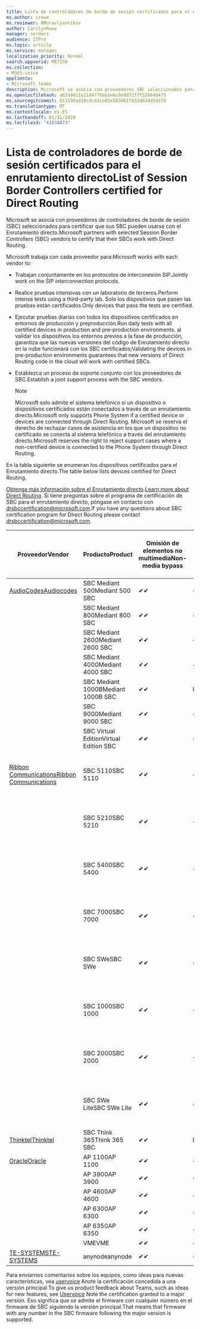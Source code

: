 ```yaml
---
title: Lista de controladores de borde de sesión certificados para el enrutamiento directo
ms.author: crowe
ms.reviewer: NMuravlyannikov
author: CarolynRowe
manager: serdars
audience: ITPro
ms.topic: article
ms.service: msteams
localization_priority: Normal
search.appverid: MET150
ms.collection:
- M365-voice
appliesto:
- Microsoft Teams
description: Microsoft se asocia con proveedores SBC seleccionados para certificar que sus SBC pueden usarse con el Enrutamiento directo.
ms.openlocfilehash: a63a9d11e21d477bbb1e6c9e9872fff526046475
ms.sourcegitcommit: 013190ad10cdc02ce02e583961f433d024d5d370
ms.translationtype: MT
ms.contentlocale: es-ES
ms.lasthandoff: 01/31/2020
ms.locfileid: "41634873"
---
```

# <a name="list-of-session-border-controllers-certified-for-direct-routing"></a><span data-ttu-id="1cf81-103">Lista de controladores de borde de sesión certificados para el enrutamiento directo</span><span class="sxs-lookup"><span data-stu-id="1cf81-103">List of Session Border Controllers certified for Direct Routing</span></span>

<span data-ttu-id="1cf81-104">Microsoft se asocia con proveedores de controladores de borde de sesión (SBC) seleccionados para certificar que sus SBC pueden usarse con el Enrutamiento directo.</span><span class="sxs-lookup"><span data-stu-id="1cf81-104">Microsoft partners with selected Session Border Controllers (SBC) vendors to certify that their SBCs work with Direct Routing.</span></span> 

<span data-ttu-id="1cf81-105">Microsoft trabaja con cada proveedor para:</span><span class="sxs-lookup"><span data-stu-id="1cf81-105">Microsoft works with each vendor to:</span></span> 

- <span data-ttu-id="1cf81-106">Trabajan conjuntamente en los protocolos de interconexión SIP.</span><span class="sxs-lookup"><span data-stu-id="1cf81-106">Jointly work on the SIP interconnection protocols.</span></span>
- <span data-ttu-id="1cf81-107">Realice pruebas intensivas con un laboratorio de terceros.</span><span class="sxs-lookup"><span data-stu-id="1cf81-107">Perform intense tests using a third-party lab.</span></span> <span data-ttu-id="1cf81-108">Solo los dispositivos que pasen las pruebas están certificados.</span><span class="sxs-lookup"><span data-stu-id="1cf81-108">Only devices that pass the tests are certified.</span></span> 
- <span data-ttu-id="1cf81-109">Ejecutar pruebas diarias con todos los dispositivos certificados en entornos de producción y preproducción.</span><span class="sxs-lookup"><span data-stu-id="1cf81-109">Run daily tests with all certified devices in production and pre-production environments.</span></span> <span data-ttu-id="1cf81-110">al validar los dispositivos los entornos previos a la fase de producción, garantiza que las nuevas versiones del código de Enrutamiento directo en la nube funcionará con los SBC certificados;</span><span class="sxs-lookup"><span data-stu-id="1cf81-110">Validating the devices in pre-production environments guarantees that new versions of Direct Routing code in the cloud will work with certified SBCs.</span></span> 
- <span data-ttu-id="1cf81-111">Establezca un proceso de soporte conjunto con los proveedores de SBC.</span><span class="sxs-lookup"><span data-stu-id="1cf81-111">Establish a joint support process with the SBC vendors.</span></span>


  > [!NOTE]
  > <span data-ttu-id="1cf81-112">Microsoft solo admite el sistema telefónico si un dispositivo o dispositivos certificados están conectados a través de un enrutamiento directo.</span><span class="sxs-lookup"><span data-stu-id="1cf81-112">Microsoft only supports Phone System if a certified device or devices are connected through Direct Routing.</span></span> <span data-ttu-id="1cf81-113">Microsoft se reserva el derecho de rechazar casos de asistencia en los que un dispositivo no certificado se conecta al sistema telefónico a través del enrutamiento directo.</span><span class="sxs-lookup"><span data-stu-id="1cf81-113">Microsoft reserves the right to reject support cases where a non-certified device is connected to the Phone System through Direct Routing.</span></span> 

<span data-ttu-id="1cf81-114">En la tabla siguiente se enumeran los dispositivos certificados para el Enrutamiento directo.</span><span class="sxs-lookup"><span data-stu-id="1cf81-114">The table below lists devices certified for Direct Routing.</span></span> 

<span data-ttu-id="1cf81-115">[Obtenga más información sobre el Enrutamiento directo](https://aka.ms/dr).</span><span class="sxs-lookup"><span data-stu-id="1cf81-115">[Learn more about Direct Routing](https://aka.ms/dr).</span></span> <span data-ttu-id="1cf81-116">Si tiene preguntas sobre el programa de certificación de SBC para el enrutamiento directo, póngase en contacto con drsbccertification@microsoft.com.</span><span class="sxs-lookup"><span data-stu-id="1cf81-116">If you have any questions about SBC certification program for Direct Routing please contact drsbccertification@microsoft.com.</span></span>


|                                                       <span data-ttu-id="1cf81-117">Proveedor</span><span class="sxs-lookup"><span data-stu-id="1cf81-117">Vendor</span></span>                                                        |       <span data-ttu-id="1cf81-118">Producto</span><span class="sxs-lookup"><span data-stu-id="1cf81-118">Product</span></span>       | <span data-ttu-id="1cf81-119">Omisión de elementos no multimedia</span><span class="sxs-lookup"><span data-stu-id="1cf81-119">Non-media bypass</span></span> | <span data-ttu-id="1cf81-120">Omisión de medios</span><span class="sxs-lookup"><span data-stu-id="1cf81-120">Media bypass</span></span> | <span data-ttu-id="1cf81-121">Versión del software</span><span class="sxs-lookup"><span data-stu-id="1cf81-121">Software version</span></span> | <span data-ttu-id="1cf81-122">Validada con proveedores de E911</span><span class="sxs-lookup"><span data-stu-id="1cf81-122">Validated with E911 providers</span></span> | <span data-ttu-id="1cf81-123">Capacidad de ELIN</span><span class="sxs-lookup"><span data-stu-id="1cf81-123">ELIN capable</span></span>
|---------------------------------------------------------------------------------------------------------------------|---------------------|------------------|--------------|------------------|-----------------|------------------|
| [<span data-ttu-id="1cf81-124">AudioCodes</span><span class="sxs-lookup"><span data-stu-id="1cf81-124">Audiocodes</span></span>](https://www.audiocodes.com/solutions-products/products/products-for-microsoft-365/direct-routing-for-microsoft-teams) |   <span data-ttu-id="1cf81-125">SBC Mediant 500</span><span class="sxs-lookup"><span data-stu-id="1cf81-125">Mediant 500 SBC</span></span>   |     <span data-ttu-id="1cf81-126">&#10004;</span><span class="sxs-lookup"><span data-stu-id="1cf81-126">&#10004;</span></span>     |   <span data-ttu-id="1cf81-127">&#10004;</span><span class="sxs-lookup"><span data-stu-id="1cf81-127">&#10004;</span></span>    |  <span data-ttu-id="1cf81-128">7.20 a. 250</span><span class="sxs-lookup"><span data-stu-id="1cf81-128">7.20A.250</span></span>   |
|                                                                                                                     |   <span data-ttu-id="1cf81-129">SBC Mediant 800</span><span class="sxs-lookup"><span data-stu-id="1cf81-129">Mediant 800 SBC</span></span>   |     <span data-ttu-id="1cf81-130">&#10004;</span><span class="sxs-lookup"><span data-stu-id="1cf81-130">&#10004;</span></span>     |   <span data-ttu-id="1cf81-131">&#10004;</span><span class="sxs-lookup"><span data-stu-id="1cf81-131">&#10004;</span></span>     |  <span data-ttu-id="1cf81-132">7.20 a. 250</span><span class="sxs-lookup"><span data-stu-id="1cf81-132">7.20A.250</span></span>   |    |    |
|                                                                                                                     |  <span data-ttu-id="1cf81-133">SBC Mediant 2600</span><span class="sxs-lookup"><span data-stu-id="1cf81-133">Mediant 2600 SBC</span></span>   |     <span data-ttu-id="1cf81-134">&#10004;</span><span class="sxs-lookup"><span data-stu-id="1cf81-134">&#10004;</span></span>     |   <span data-ttu-id="1cf81-135">&#10004;</span><span class="sxs-lookup"><span data-stu-id="1cf81-135">&#10004;</span></span>    |  <span data-ttu-id="1cf81-136">7.20 a. 250</span><span class="sxs-lookup"><span data-stu-id="1cf81-136">7.20A.250</span></span>   |     |    |    
|                                                                                                                     |  <span data-ttu-id="1cf81-137">SBC Mediant 4000</span><span class="sxs-lookup"><span data-stu-id="1cf81-137">Mediant 4000 SBC</span></span>   |     <span data-ttu-id="1cf81-138">&#10004;</span><span class="sxs-lookup"><span data-stu-id="1cf81-138">&#10004;</span></span>     |   <span data-ttu-id="1cf81-139">&#10004;</span><span class="sxs-lookup"><span data-stu-id="1cf81-139">&#10004;</span></span>     |  <span data-ttu-id="1cf81-140">7.20 a. 250</span><span class="sxs-lookup"><span data-stu-id="1cf81-140">7.20A.250</span></span>   |     |    |    
|                                                                                                                     | <span data-ttu-id="1cf81-141">SBC Mediant 1000B</span><span class="sxs-lookup"><span data-stu-id="1cf81-141">Mediant 1000B  SBC</span></span>  |     <span data-ttu-id="1cf81-142">&#10004;</span><span class="sxs-lookup"><span data-stu-id="1cf81-142">&#10004;</span></span>     |   <span data-ttu-id="1cf81-143">Pending</span><span class="sxs-lookup"><span data-stu-id="1cf81-143">Pending</span></span>     |  <span data-ttu-id="1cf81-144">7.20 a. 250</span><span class="sxs-lookup"><span data-stu-id="1cf81-144">7.20A.250</span></span>  |    |    |    
|                                                                                                                     | <span data-ttu-id="1cf81-145">SBC 9000</span><span class="sxs-lookup"><span data-stu-id="1cf81-145">Mediant 9000  SBC</span></span>  |     <span data-ttu-id="1cf81-146">&#10004;</span><span class="sxs-lookup"><span data-stu-id="1cf81-146">&#10004;</span></span>     |   <span data-ttu-id="1cf81-147">&#10004;</span><span class="sxs-lookup"><span data-stu-id="1cf81-147">&#10004;</span></span>     |  <span data-ttu-id="1cf81-148">7.20 a. 250</span><span class="sxs-lookup"><span data-stu-id="1cf81-148">7.20A.250</span></span>   |    |    |                                                                       
|                                                                                                                     | <span data-ttu-id="1cf81-149">SBC Virtual Edition</span><span class="sxs-lookup"><span data-stu-id="1cf81-149">Virtual Edition SBC</span></span> |     <span data-ttu-id="1cf81-150">&#10004;</span><span class="sxs-lookup"><span data-stu-id="1cf81-150">&#10004;</span></span>     |   <span data-ttu-id="1cf81-151">&#10004;</span><span class="sxs-lookup"><span data-stu-id="1cf81-151">&#10004;</span></span>     |  <span data-ttu-id="1cf81-152">7.20 a. 250</span><span class="sxs-lookup"><span data-stu-id="1cf81-152">7.20A.250</span></span> |    |    |    
|  [<span data-ttu-id="1cf81-153">Ribbon Communications</span><span class="sxs-lookup"><span data-stu-id="1cf81-153">Ribbon Communications</span></span>](https://ribboncommunications.com/solutions/enterprise-solutions/microsoft-skype-business)  |      <span data-ttu-id="1cf81-154">SBC 5110</span><span class="sxs-lookup"><span data-stu-id="1cf81-154">SBC 5110</span></span>       |     <span data-ttu-id="1cf81-155">&#10004;</span><span class="sxs-lookup"><span data-stu-id="1cf81-155">&#10004;</span></span>     |   <span data-ttu-id="1cf81-156">&#10004;</span><span class="sxs-lookup"><span data-stu-id="1cf81-156">&#10004;</span></span>    |       <span data-ttu-id="1cf81-157">V 7.2</span><span class="sxs-lookup"><span data-stu-id="1cf81-157">V7.2</span></span>       |  <span data-ttu-id="1cf81-158">Entrada ERS</span><span class="sxs-lookup"><span data-stu-id="1cf81-158">Intrado ERS</span></span> <br><span data-ttu-id="1cf81-159">Entrada EGW</span><span class="sxs-lookup"><span data-stu-id="1cf81-159">Intrado EGW</span></span> |   <span data-ttu-id="1cf81-160">No</span><span class="sxs-lookup"><span data-stu-id="1cf81-160">No</span></span> |    
|                                                                                                                     |      <span data-ttu-id="1cf81-161">SBC 5210</span><span class="sxs-lookup"><span data-stu-id="1cf81-161">SBC 5210</span></span>       |     <span data-ttu-id="1cf81-162">&#10004;</span><span class="sxs-lookup"><span data-stu-id="1cf81-162">&#10004;</span></span>     |  <span data-ttu-id="1cf81-163">&#10004;</span><span class="sxs-lookup"><span data-stu-id="1cf81-163">&#10004;</span></span>    |       <span data-ttu-id="1cf81-164">V 7.2</span><span class="sxs-lookup"><span data-stu-id="1cf81-164">V7.2</span></span>       |   <span data-ttu-id="1cf81-165">Entrada ERS</span><span class="sxs-lookup"><span data-stu-id="1cf81-165">Intrado ERS</span></span> <br><span data-ttu-id="1cf81-166">Entrada EGW</span><span class="sxs-lookup"><span data-stu-id="1cf81-166">Intrado EGW</span></span>  | <span data-ttu-id="1cf81-167">No</span><span class="sxs-lookup"><span data-stu-id="1cf81-167">No</span></span>   |    
|                                                                                                                     |      <span data-ttu-id="1cf81-168">SBC 5400</span><span class="sxs-lookup"><span data-stu-id="1cf81-168">SBC 5400</span></span>       |     <span data-ttu-id="1cf81-169">&#10004;</span><span class="sxs-lookup"><span data-stu-id="1cf81-169">&#10004;</span></span>     |   <span data-ttu-id="1cf81-170">&#10004;</span><span class="sxs-lookup"><span data-stu-id="1cf81-170">&#10004;</span></span>   |       <span data-ttu-id="1cf81-171">V 7.2</span><span class="sxs-lookup"><span data-stu-id="1cf81-171">V7.2</span></span>       |  <span data-ttu-id="1cf81-172">Entrada ERS</span><span class="sxs-lookup"><span data-stu-id="1cf81-172">Intrado ERS</span></span> <br><span data-ttu-id="1cf81-173">Entrada EGW</span><span class="sxs-lookup"><span data-stu-id="1cf81-173">Intrado EGW</span></span>    |<span data-ttu-id="1cf81-174">No</span><span class="sxs-lookup"><span data-stu-id="1cf81-174">No</span></span>|    
|                                                                                                                     |      <span data-ttu-id="1cf81-175">SBC 7000</span><span class="sxs-lookup"><span data-stu-id="1cf81-175">SBC 7000</span></span>       |     <span data-ttu-id="1cf81-176">&#10004;</span><span class="sxs-lookup"><span data-stu-id="1cf81-176">&#10004;</span></span>     |   <span data-ttu-id="1cf81-177">&#10004;</span><span class="sxs-lookup"><span data-stu-id="1cf81-177">&#10004;</span></span>    |       <span data-ttu-id="1cf81-178">V 7.2</span><span class="sxs-lookup"><span data-stu-id="1cf81-178">V7.2</span></span>       |   <span data-ttu-id="1cf81-179">Entrada ERS</span><span class="sxs-lookup"><span data-stu-id="1cf81-179">Intrado ERS</span></span> <br><span data-ttu-id="1cf81-180">Entrada EGW</span><span class="sxs-lookup"><span data-stu-id="1cf81-180">Intrado EGW</span></span>  |  <span data-ttu-id="1cf81-181">No</span><span class="sxs-lookup"><span data-stu-id="1cf81-181">No</span></span>  |    
|                                                                                                                     |       <span data-ttu-id="1cf81-182">SBC SWe</span><span class="sxs-lookup"><span data-stu-id="1cf81-182">SBC SWe</span></span>       |     <span data-ttu-id="1cf81-183">&#10004;</span><span class="sxs-lookup"><span data-stu-id="1cf81-183">&#10004;</span></span>     |   <span data-ttu-id="1cf81-184">&#10004;</span><span class="sxs-lookup"><span data-stu-id="1cf81-184">&#10004;</span></span>   |       <span data-ttu-id="1cf81-185">V 7.2</span><span class="sxs-lookup"><span data-stu-id="1cf81-185">V7.2</span></span>       |   <span data-ttu-id="1cf81-186">Entrada ERS</span><span class="sxs-lookup"><span data-stu-id="1cf81-186">Intrado ERS</span></span> <br><span data-ttu-id="1cf81-187">Entrada EGW</span><span class="sxs-lookup"><span data-stu-id="1cf81-187">Intrado EGW</span></span> |   <span data-ttu-id="1cf81-188">No</span><span class="sxs-lookup"><span data-stu-id="1cf81-188">No</span></span> |    
|                                                                                                                     |      <span data-ttu-id="1cf81-189">SBC 1000</span><span class="sxs-lookup"><span data-stu-id="1cf81-189">SBC 1000</span></span>       |     <span data-ttu-id="1cf81-190">&#10004;</span><span class="sxs-lookup"><span data-stu-id="1cf81-190">&#10004;</span></span>     |   <span data-ttu-id="1cf81-191">&#10004;</span><span class="sxs-lookup"><span data-stu-id="1cf81-191">&#10004;</span></span>    |      <span data-ttu-id="1cf81-192">v 8.0.3 (compilación 537)</span><span class="sxs-lookup"><span data-stu-id="1cf81-192">v8.0.3 (build 537)</span></span>     |  <span data-ttu-id="1cf81-193">Entrada ERS</span><span class="sxs-lookup"><span data-stu-id="1cf81-193">Intrado ERS</span></span> <br><span data-ttu-id="1cf81-194">Entrada EGW</span><span class="sxs-lookup"><span data-stu-id="1cf81-194">Intrado EGW</span></span>   |  <span data-ttu-id="1cf81-195">Pending</span><span class="sxs-lookup"><span data-stu-id="1cf81-195">Pending</span></span>  |    
|                                                                                                                     |      <span data-ttu-id="1cf81-196">SBC 2000</span><span class="sxs-lookup"><span data-stu-id="1cf81-196">SBC 2000</span></span>       |     <span data-ttu-id="1cf81-197">&#10004;</span><span class="sxs-lookup"><span data-stu-id="1cf81-197">&#10004;</span></span>     |   <span data-ttu-id="1cf81-198">&#10004;</span><span class="sxs-lookup"><span data-stu-id="1cf81-198">&#10004;</span></span>   |     <span data-ttu-id="1cf81-199">v 8.0.3 (compilación 537)</span><span class="sxs-lookup"><span data-stu-id="1cf81-199">v8.0.3 (build 537)</span></span>     |  <span data-ttu-id="1cf81-200">Entrada ERS</span><span class="sxs-lookup"><span data-stu-id="1cf81-200">Intrado ERS</span></span> <br><span data-ttu-id="1cf81-201">Entrada EGW</span><span class="sxs-lookup"><span data-stu-id="1cf81-201">Intrado EGW</span></span>  |  <span data-ttu-id="1cf81-202">Pending</span><span class="sxs-lookup"><span data-stu-id="1cf81-202">Pending</span></span>  |    
|                                                                                                                     |    <span data-ttu-id="1cf81-203">SBC SWe Lite</span><span class="sxs-lookup"><span data-stu-id="1cf81-203">SBC SWe Lite</span></span>     |     <span data-ttu-id="1cf81-204">&#10004;</span><span class="sxs-lookup"><span data-stu-id="1cf81-204">&#10004;</span></span>     |  <span data-ttu-id="1cf81-205">&#10004;</span><span class="sxs-lookup"><span data-stu-id="1cf81-205">&#10004;</span></span>    |      <span data-ttu-id="1cf81-206">v 8.0.3 (compilación 216)</span><span class="sxs-lookup"><span data-stu-id="1cf81-206">v8.0.3 (build 216)</span></span>    |  <span data-ttu-id="1cf81-207">Entrada ERS</span><span class="sxs-lookup"><span data-stu-id="1cf81-207">Intrado ERS</span></span> <br><span data-ttu-id="1cf81-208">Entrada EGW</span><span class="sxs-lookup"><span data-stu-id="1cf81-208">Intrado EGW</span></span>   |  <span data-ttu-id="1cf81-209">Pending</span><span class="sxs-lookup"><span data-stu-id="1cf81-209">Pending</span></span>  |    
|                     [<span data-ttu-id="1cf81-210">Thinktel</span><span class="sxs-lookup"><span data-stu-id="1cf81-210">Thinktel</span></span>](https://www.thinktel.ca/services/think-365/think-365-overview/)                      |    <span data-ttu-id="1cf81-211">SBC Think 365</span><span class="sxs-lookup"><span data-stu-id="1cf81-211">Think 365 SBC</span></span>    |     <span data-ttu-id="1cf81-212">&#10004;</span><span class="sxs-lookup"><span data-stu-id="1cf81-212">&#10004;</span></span>     |   <span data-ttu-id="1cf81-213">Pending</span><span class="sxs-lookup"><span data-stu-id="1cf81-213">Pending</span></span>    |       <span data-ttu-id="1cf81-214">V1.4</span><span class="sxs-lookup"><span data-stu-id="1cf81-214">V1.4</span></span>       |     |    |    
|                     [<span data-ttu-id="1cf81-215">Oracle</span><span class="sxs-lookup"><span data-stu-id="1cf81-215">Oracle</span></span>](https://www.oracle.com/industries/communications/enterprise-session-border-controller/microsoft.html)                      |    <span data-ttu-id="1cf81-216">AP 1100</span><span class="sxs-lookup"><span data-stu-id="1cf81-216">AP 1100</span></span>      |    <span data-ttu-id="1cf81-217">&#10004;</span><span class="sxs-lookup"><span data-stu-id="1cf81-217">&#10004;</span></span>     |    <span data-ttu-id="1cf81-218">&#10004;</span><span class="sxs-lookup"><span data-stu-id="1cf81-218">&#10004;</span></span>    |   <span data-ttu-id="1cf81-219">8.3.0.0.1</span><span class="sxs-lookup"><span data-stu-id="1cf81-219">8.3.0.0.1</span></span> |    |    |    
|                                                                                                                    |    <span data-ttu-id="1cf81-220">AP 3900</span><span class="sxs-lookup"><span data-stu-id="1cf81-220">AP 3900</span></span>           |    <span data-ttu-id="1cf81-221">&#10004;</span><span class="sxs-lookup"><span data-stu-id="1cf81-221">&#10004;</span></span>     |    <span data-ttu-id="1cf81-222">&#10004;</span><span class="sxs-lookup"><span data-stu-id="1cf81-222">&#10004;</span></span>   |   <span data-ttu-id="1cf81-223">8.3.0.0.1</span><span class="sxs-lookup"><span data-stu-id="1cf81-223">8.3.0.0.1</span></span>  |    |    |    
|                                                                                                                    |      <span data-ttu-id="1cf81-224">AP 4600</span><span class="sxs-lookup"><span data-stu-id="1cf81-224">AP 4600</span></span>         |    <span data-ttu-id="1cf81-225">&#10004;</span><span class="sxs-lookup"><span data-stu-id="1cf81-225">&#10004;</span></span>   |    <span data-ttu-id="1cf81-226">&#10004;</span><span class="sxs-lookup"><span data-stu-id="1cf81-226">&#10004;</span></span>     |     <span data-ttu-id="1cf81-227">8.3.0.0.1</span><span class="sxs-lookup"><span data-stu-id="1cf81-227">8.3.0.0.1</span></span>  |   |    |    
|                                                                                                                    |      <span data-ttu-id="1cf81-228">AP 6300</span><span class="sxs-lookup"><span data-stu-id="1cf81-228">AP 6300</span></span>         |    <span data-ttu-id="1cf81-229">&#10004;</span><span class="sxs-lookup"><span data-stu-id="1cf81-229">&#10004;</span></span>   |    <span data-ttu-id="1cf81-230">&#10004;</span><span class="sxs-lookup"><span data-stu-id="1cf81-230">&#10004;</span></span>     |     <span data-ttu-id="1cf81-231">8.3.0.0.1</span><span class="sxs-lookup"><span data-stu-id="1cf81-231">8.3.0.0.1</span></span>  |   |    |    
|                                                                                                                   |      <span data-ttu-id="1cf81-232">AP 6350</span><span class="sxs-lookup"><span data-stu-id="1cf81-232">AP 6350</span></span>           |    <span data-ttu-id="1cf81-233">&#10004;</span><span class="sxs-lookup"><span data-stu-id="1cf81-233">&#10004;</span></span>   |    <span data-ttu-id="1cf81-234">&#10004;</span><span class="sxs-lookup"><span data-stu-id="1cf81-234">&#10004;</span></span>    |     <span data-ttu-id="1cf81-235">8.3.0.0.1</span><span class="sxs-lookup"><span data-stu-id="1cf81-235">8.3.0.0.1</span></span>  |        |    |                                            
|                                                                                                                    |      <span data-ttu-id="1cf81-236">VME</span><span class="sxs-lookup"><span data-stu-id="1cf81-236">VME</span></span>           |    <span data-ttu-id="1cf81-237">&#10004;</span><span class="sxs-lookup"><span data-stu-id="1cf81-237">&#10004;</span></span>    |    <span data-ttu-id="1cf81-238">&#10004;</span><span class="sxs-lookup"><span data-stu-id="1cf81-238">&#10004;</span></span>    |     <span data-ttu-id="1cf81-239">8.3.0.0.1</span><span class="sxs-lookup"><span data-stu-id="1cf81-239">8.3.0.0.1</span></span>   |    |    |    
|                     [<span data-ttu-id="1cf81-240">TE-SYSTEMS</span><span class="sxs-lookup"><span data-stu-id="1cf81-240">TE-SYSTEMS</span></span>](https://www.anynode.de/anynode-and-microsoft-teams/)                               |     <span data-ttu-id="1cf81-241">anynode</span><span class="sxs-lookup"><span data-stu-id="1cf81-241">anynode</span></span>         |     <span data-ttu-id="1cf81-242">&#10004;</span><span class="sxs-lookup"><span data-stu-id="1cf81-242">&#10004;</span></span>   |  <span data-ttu-id="1cf81-243">&#10004;</span><span class="sxs-lookup"><span data-stu-id="1cf81-243">&#10004;</span></span>   |      <span data-ttu-id="1cf81-244">v3.16.2</span><span class="sxs-lookup"><span data-stu-id="1cf81-244">v3.16.2</span></span>      |     |    |    

<span data-ttu-id="1cf81-245">Para enviarnos comentarios sobre los equipos, como ideas para nuevas características, vea [uservoice](https://microsoftteams.uservoice.com) Anote la certificación concedida a una versión principal.</span><span class="sxs-lookup"><span data-stu-id="1cf81-245">To give us product feedback about Teams, such as ideas for new features, see [Uservoice](https://microsoftteams.uservoice.com) Note the certification granted to a major version.</span></span> <span data-ttu-id="1cf81-246">Eso significa que se admite el firmware con cualquier número en el firmware de SBC siguiendo la versión principal.</span><span class="sxs-lookup"><span data-stu-id="1cf81-246">That means that firmware with any number in the SBC firmware following the major version is supported.</span></span>
